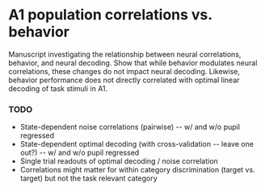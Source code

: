 # A1 population correlations vs. behavior
Manuscript investigating the relationship between neural correlations, behavior, and neural decoding. Show that while behavior modulates neural correlations, these changes do not impact neural decoding. Likewise, behavior performance does not directly correlated with optimal linear decoding of task stimuli in A1.

### TODO

* State-dependent noise correlations (pairwise) -- w/ and w/o pupil regressed
* State-dependent optimal decoding (with cross-validation -- leave one out?) -- w/ and w/o pupil regressed
* Single trial readouts of optimal decoding / noise correlation
* Correlations might matter for within category discrimination (target vs. target) but not the task relevant category
